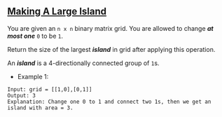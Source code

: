 ## [Making A Large Island](https://leetcode.com/problems/making-a-large-island/)

You are given an `n x n` binary matrix grid. You are allowed to change ***at most one*** `0` to be `1`.

Return the size of the largest ***island*** in grid after applying this operation.

An ***island*** is a 4-directionally connected group of `1`s.

- Example 1:
```
Input: grid = [[1,0],[0,1]]
Output: 3
Explanation: Change one 0 to 1 and connect two 1s, then we get an island with area = 3.
```